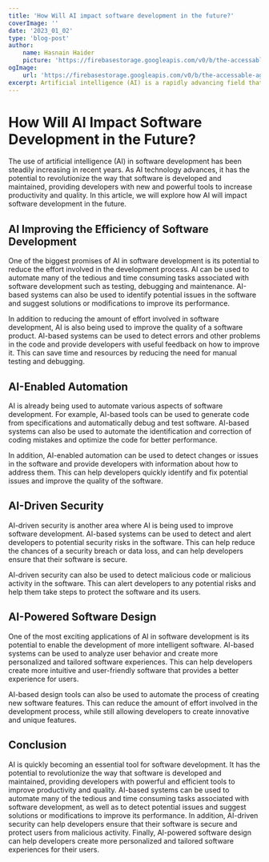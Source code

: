 ```yaml
---
title: 'How Will AI impact software development in the future?'
coverImage: ''
date: '2023_01_02'
type: 'blog-post'
author:
    name: Hasnain Haider
    picture: 'https://firebasestorage.googleapis.com/v0/b/the-accessable-agency.appspot.com/o/assets%2Flogo%2FJust%20logo.svg?alt=media&token=bc318c06-6374-4f40-8d44-5979da7b715a'
ogImage:
    url: 'https://firebasestorage.googleapis.com/v0/b/the-accessable-agency.appspot.com/o/assets%2Fposts%2Fhaha2663_artificial_intelligence_and_machine_learning_a9064c6d-a7a8-4010-b30c-5ed640511fab.png?alt=media&token=aeae3f4d-1785-4a75-9c4c-6799e3475fb2'
excerpt: Artificial intelligence (AI) is a rapidly advancing field that aims to create intelligent machines that can think
---
```



# How Will AI Impact Software Development in the Future?

The use of artificial intelligence (AI) in software development has been steadily increasing in recent years. As AI technology advances, it has the potential to revolutionize the way that software is developed and maintained, providing developers with new and powerful tools to increase productivity and quality. In this article, we will explore how AI will impact software development in the future.

## AI Improving the Efficiency of Software Development

One of the biggest promises of AI in software development is its potential to reduce the effort involved in the development process. AI can be used to automate many of the tedious and time consuming tasks associated with software development such as testing, debugging and maintenance. AI-based systems can also be used to identify potential issues in the software and suggest solutions or modifications to improve its performance.

In addition to reducing the amount of effort involved in software development, AI is also being used to improve the quality of a software product. AI-based systems can be used to detect errors and other problems in the code and provide developers with useful feedback on how to improve it. This can save time and resources by reducing the need for manual testing and debugging.

## AI-Enabled Automation

AI is already being used to automate various aspects of software development. For example, AI-based tools can be used to generate code from specifications and automatically debug and test software. AI-based systems can also be used to automate the identification and correction of coding mistakes and optimize the code for better performance.

In addition, AI-enabled automation can be used to detect changes or issues in the software and provide developers with information about how to address them. This can help developers quickly identify and fix potential issues and improve the quality of the software.

## AI-Driven Security

AI-driven security is another area where AI is being used to improve software development. AI-based systems can be used to detect and alert developers to potential security risks in the software. This can help reduce the chances of a security breach or data loss, and can help developers ensure that their software is secure.

AI-driven security can also be used to detect malicious code or malicious activity in the software. This can alert developers to any potential risks and help them take steps to protect the software and its users.

## AI-Powered Software Design

One of the most exciting applications of AI in software development is its potential to enable the development of more intelligent software. AI-based systems can be used to analyze user behavior and create more personalized and tailored software experiences. This can help developers create more intuitive and user-friendly software that provides a better experience for users.

AI-based design tools can also be used to automate the process of creating new software features. This can reduce the amount of effort involved in the development process, while still allowing developers to create innovative and unique features.

## Conclusion

AI is quickly becoming an essential tool for software development. It has the potential to revolutionize the way that software is developed and maintained, providing developers with powerful and efficient tools to improve productivity and quality. AI-based systems can be used to automate many of the tedious and time consuming tasks associated with software development, as well as to detect potential issues and suggest solutions or modifications to improve its performance. In addition, AI-driven security can help developers ensure that their software is secure and protect users from malicious activity. Finally, AI-powered software design can help developers create more personalized and tailored software experiences for their users.